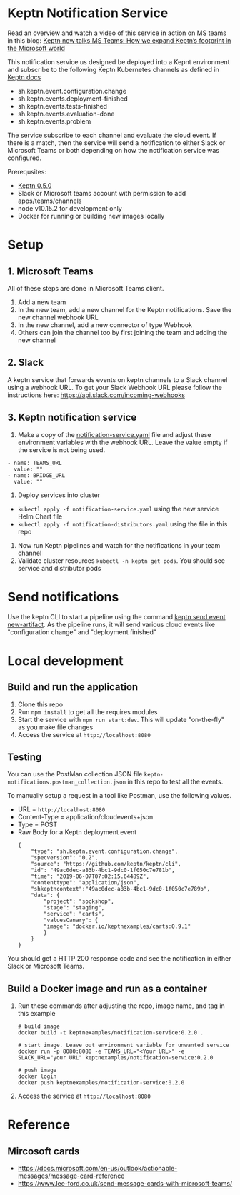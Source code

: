 # Keptn Notification Service

Read an overview and watch a video of this service in action on MS teams in this blog:
[Keptn now talks MS Teams: How we expand Keptn’s footprint in the Microsoft world](https://medium.com/keptn/keptn-now-talks-ms-teams-how-we-expand-keptns-footprint-in-the-microsoft-world-c330c0c8d4f1)

This notification service us designed be deployed into a Kepnt environment and subscribe 
to the following Keptn Kubernetes channels as defined in [Keptn docs](https://github.com/keptn/keptn/blob/release-0.5.0/specification/cloudevents.md)

* sh.keptn.event.configuration.change
* sh.keptn.events.deployment-finished
* sh.keptn.events.tests-finished
* sh.keptn.events.evaluation-done
* sh.keptn.events.problem

The service subscribe to each channel and evaluate the cloud event.  If there is a match, then the service will send a notification to either Slack or Microsoft Teams or both depending on how the notification service was configured.

Prerequsites:
* [Keptn 0.5.0](http://www.keptn.sh)
* Slack or Microsoft teams account with permission to add apps/teams/channels
* node v10.15.2 for development only
* Docker for running or building new images locally 

# Setup

## 1. Microsoft Teams

All of these steps are done in Microsoft Teams client.
1. Add a new team
1. In the new team, add a new channel for the Keptn notifications. Save the new channel webhook URL
1. In the new channel, add a new connector of type Webhook
1. Others can join the channel too by first joining the team and adding the new channel

## 2. Slack

A keptn service that forwards events on keptn channels to a Slack channel using a webhook URL. To get your Slack Webhook URL please follow the instructions here: https://api.slack.com/incoming-webhooks

## 3. Keptn notification service

1. Make a copy of the [notification-service.yaml](notification-service.yaml) file and adjust these 
environment variables with the webhook URL.  Leave the value empty if the service is not being used.
```
- name: TEAMS_URL
  value: ""
- name: BRIDGE_URL
  value: ""
```
1. Deploy services into cluster
  * ```kubectl apply -f notification-service.yaml``` using the new service Helm Chart file
  * ```kubectl apply -f notification-distributors.yaml``` using the file in this repo
1. Now run Keptn pipelines and watch for the notifications in your team channel
1. Validate cluster resources ```kubectl -n keptn get pods```.  You should see service and distributor pods

# Send notifications

Use the keptn CLI to start a pipeline using the command [keptn send event new-artifact](https://keptn.sh/docs/0.5.0/reference/cli/#keptn-send-event-new-artifact).   As the pipeline runs,
it will send various cloud events like "configuration change" and "deployment finished"

# Local development

## Build and run the application
1. Clone this repo
1. Run ```npm install``` to get all the requires modules
1. Start the service with ```npm run start:dev```.  This will update "on-the-fly" as you make file changes
1. Access the service at ```http://localhost:8080```

## Testing

You can use the PostMan collection JSON file ```keptn-notifications.postman_collection.json``` in this repo to test all the events.

To manually setup a request in a tool like Postman, use the following values.
* URL = ```http://localhost:8080```
* Content-Type = application/cloudevents+json
* Type = POST
* Raw Body for a Keptn deployment event
    ```
    {
        "type": "sh.keptn.event.configuration.change",
        "specversion": "0.2",
        "source": "https://github.com/keptn/keptn/cli",
        "id": "49ac0dec-a83b-4bc1-9dc0-1f050c7e781b",
        "time": "2019-06-07T07:02:15.64489Z",
        "contenttype": "application/json",
        "shkeptncontext":"49ac0dec-a83b-4bc1-9dc0-1f050c7e789b",
        "data": {
            "project": "sockshop",
            "stage": "staging",
            "service": "carts",
            "valuesCanary": {
            "image": "docker.io/keptnexamples/carts:0.9.1"
            }
        }
    }
    ```
You should get a HTTP 200 response code and see the notification in either Slack or Microsoft Teams.

## Build a Docker image and run as a container

1. Run these commands after adjusting the repo, image name, and tag in this example
    ```
    # build image
    docker build -t keptnexamples/notification-service:0.2.0 .

    # start image. Leave out environment variable for unwanted service
    docker run -p 8080:8080 -e TEAMS_URL="<Your URL>" -e SLACK_URL="your URL" keptnexamples/notification-service:0.2.0

    # push image
    docker login
    docker push keptnexamples/notification-service:0.2.0
    ```
1. Access the service at ```http://localhost:8080```

# Reference

## Mircosoft cards
* https://docs.microsoft.com/en-us/outlook/actionable-messages/message-card-reference
* https://www.lee-ford.co.uk/send-message-cards-with-microsoft-teams/
